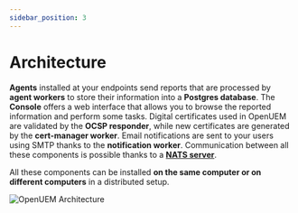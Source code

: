 ```yaml
---
sidebar_position: 3
---
```


# Architecture

**Agents** installed at your endpoints send reports that are processed by **agent workers** to store their information into a **Postgres database**. The **Console** offers a web interface that allows you to browse the reported information and perform some tasks. Digital certificates used in OpenUEM are validated by the **OCSP responder**, while new certificates are generated by the **cert-manager worker**. Email notifications are sent to your users using SMTP thanks to the **notification worker**. Communication between all these components is possible thanks to a [**NATS server**](https://docs.nats.io/).

All these components can be installed **on the same computer or on different computers** in a distributed setup.

![OpenUEM Architecture](/img/openuem_architecture.png)
